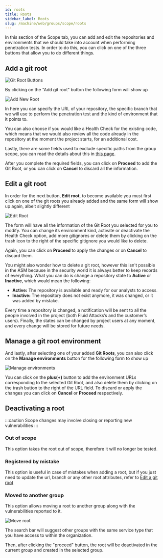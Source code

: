 ```yaml
---
id: roots
title: Roots
sidebar_label: Roots
slug: /machine/web/groups/scope/roots
---
```


In this section of the Scope tab,
you can add and edit
the repositories and environments
that we should take into account
when performing penetration tests.
In order to do this,
you can click on one
of the three buttons
that allow you to do
different things.

## Add a git root

![Git Root Buttons](https://res.cloudinary.com/fluid-attacks/image/upload/v1622211880/docs/web/groups/scope/git_root_buttons_pviqnf.webp)

By clicking on
the "Add git root" button
the following form
will show up

![Add New Root](https://res.cloudinary.com/fluid-attacks/image/upload/v1622211896/docs/web/groups/scope/add_new_root_nql2hc.webp)

In here you can specify
the URL of your repository,
the specific branch
that we will use
to perform the penetration test
and the kind of environment
that it points to.

You can also choose
if you would like a Health Check
for the existing code,
which means that we would also review
all the code already in the repository
at the moment the project starts,
for an additional cost.

Lastly,
there are some fields
used to exclude
specific paths
from the group scope,
you can read
the details about this
in [this page](/machine/web/groups/scope/exclusions).

After you complete the required fields,
you can click on **Proceed**
to add the Git Root,
or you can click on **Cancel**
to discard all the information.

## Edit a git root

In order for the next button,
**Edit root**,
to become available
you must first click
on one of the git roots you already added
and the same form will show up again,
albeit slightly different

![Edit Root](https://res.cloudinary.com/fluid-attacks/image/upload/v1622211880/docs/web/groups/scope/edit_root_whbob4.webp)

The form will have all the information
of the Git Root you selected
for you to modify.
You can change its environment kind,
activate or deactivate the Health Check option,
add more gitignores
or delete them by clicking on the trash icon
to the right of the specific gitignore
you would like to delete.

Again,
you can click on **Proceed**
to apply the changes
or on **Cancel** to discard them.

You might also wonder
how to delete a git root,
however this isn't possible in the ASM
because in the security world
it is always better
to keep records of everything.
What you can do is change a repository state
to **Active** or **Inactive**,
which would mean the following:

- **Active:**
  The repository is available
  and ready for our analysts
  to access.
- **Inactive:**
  The repository does not exist anymore,
  it was changed,
  or it was added by mistake.

Every time a repository is changed,
a notification will be sent
to all the people involved in the project
(both Fluid Attacks’s and the customer’s users).
Finally,
the states can be changed
by project users at any moment,
and every change will be stored
for future needs.

## Manage a git root environment

And lastly,
after selecting one of your added **Git Roots**,
you can also click on the **Manage environments** button
for the following form to show up

![Manage environments](https://res.cloudinary.com/fluid-attacks/image/upload/v1622211895/docs/web/groups/scope/manage_envs_ywyggq.webp)

You can click on the **plus(+)** button
to add the environment URLs
corresponding to the selected Git Root,
and also delete them
by clicking on the trash button
to the right of the URL field.
To discard or apply the changes
you can click on **Cancel**
or **Proceed** respectively.

## Deactivating a root

:::caution
Scope changes may involve closing or reporting new vulnerabilities
:::

### Out of scope

This option takes the root out of scope, therefore it will no longer be tested.

### Registered by mistake

This option is useful in case of mistakes when adding a root, but if you just
need to update the url, branch or any other root attributes,
refer to [Edit a git root](#edit-a-git-root)

### Moved to another group

This option allows moving a root to another group along with the
vulnerabilities reported to it.

![Move root](https://res.cloudinary.com/fluid-attacks/image/upload/v1634230160/docs/web/groups/scope/move_root.png)

The search bar will suggest other groups with the same service type that you
have access to within the organization.

Then, after clicking the "proceed" button, the root will be deactivated in the
current group and created in the selected group.
